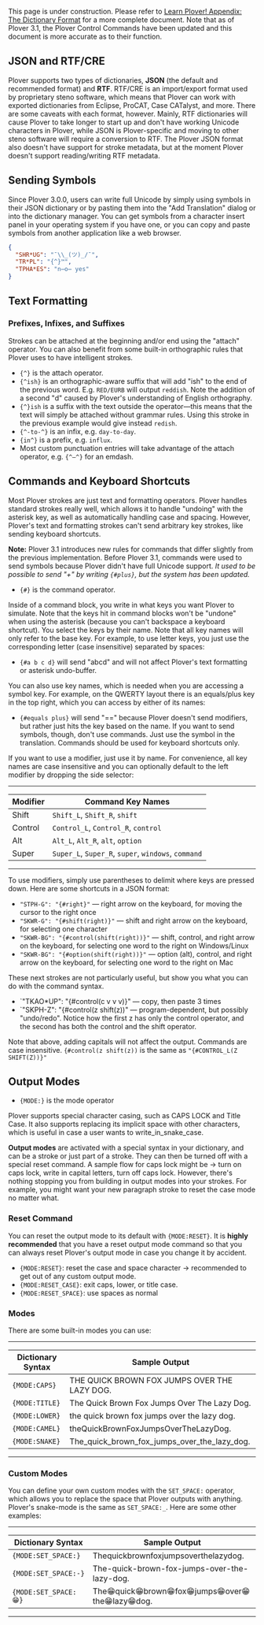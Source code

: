 This page is under construction. Please refer to [Learn Plover! Appendix: The Dictionary Format](https://sites.google.com/site/ploverdoc/appendix-the-dictionary-format) for a more complete document. Note that as of Plover 3.1, the Plover Control Commands have been updated and this document is more accurate as to their function.

## JSON and RTF/CRE

Plover supports two types of dictionaries, **JSON** (the default and recommended format) and **RTF**. RTF/CRE is an import/export format used by proprietary steno software, which means that Plover can work with exported dictionaries from Eclipse, ProCAT, Case CATalyst, and more. There are some caveats with each format, however. Mainly, RTF dictionaries will cause Plover to take longer to start up and don't have working Unicode characters in Plover, while JSON is Plover-specific and moving to other steno software will require a conversion to RTF. The Plover JSON format also doesn't have support for stroke metadata, but at the moment Plover doesn't support reading/writing RTF metadata.

## Sending Symbols

Since Plover 3.0.0, users can write full Unicode by simply using symbols in their JSON dictionary or by pasting them into the "Add Translation" dialog or into the dictionary manager. You can get symbols from a character insert panel in your operating system if you have one, or you can copy and paste symbols from another application like a web browser.

```json
{
  "SHR*UG": "¯\\_(ツ)_/¯",
  "TR*PL": "{^}™",
  "TPHA*ES": "n̶o̶ yes"
}
```

## Text Formatting

### Prefixes, Infixes, and Suffixes

Strokes can be attached at the beginning and/or end using the "attach" operator. You can also benefit from some built-in orthographic rules that Plover uses to have intelligent strokes.

- `{^}` is the attach operator.
- `{^ish}` is an orthographic-aware suffix that will add "ish" to the end of the previous word. E.g. `RED/EURB` will output `reddish`. Note the addition of a second "d" caused by Plover's understanding of English orthography.
- `{^}ish` is a suffix with the text outside the operator—this means that the text will simply be attached without grammar rules. Using this stroke in the previous example would give instead `redish`.
- `{^-to-^}` is an infix, e.g. `day-to-day`.
- `{in^}` is a prefix, e.g. `influx`.
- Most custom punctuation entries will take advantage of the attach operator, e.g. `{^—^}` for an emdash.

## Commands and Keyboard Shortcuts

Most Plover strokes are just text and formatting operators. Plover handles standard strokes really well, which allows it to handle "undoing" with the asterisk key, as well as automatically handling case and spacing. However, Plover's text and formatting strokes can't send arbitrary key strokes, like sending keyboard shortcuts.

**Note:** Plover 3.1 introduces new rules for commands that differ slightly from the previous implementation. Before Plover 3.1, commands were used to send symbols because Plover didn't have full Unicode support. *It used to be possible to send "+" by writing `{#plus}`, but the system has been updated.*

- `{#}` is the command operator.

Inside of a command block, you write in what keys you want Plover to simulate. Note that the keys hit in command blocks won't be "undone" when using the asterisk (because you can't backspace a keyboard shortcut). You select the keys by their name. Note that all key names will only refer to the base key. For example, to use letter keys, you just use the corresponding letter (case insensitive) separated by spaces:

- `{#a b c d}` will send "abcd" and will not affect Plover's text formatting or asterisk undo-buffer.

You can also use key names, which is needed when you are accessing a symbol key. For example, on the QWERTY layout there is an equals/plus key in the top right, which you can access by either of its names:

- `{#equals plus}` will send "==" because Plover doesn't send modifiers, but rather just hits the key based on the name. If you want to send symbols, though, don't use commands. Just use the symbol in the translation. Commands should be used for keyboard shortcuts only.

If you want to use a modifier, just use it by name. For convenience, all key names are case insensitive and you can optionally default to the left modifier by dropping the side selector:

--------------------
| Modifier | Command Key Names | 
|----------|----------| 
| Shift | `Shift_L`, `Shift_R`, `shift` | 
| Control |  `Control_L`, `Control_R`, `control` | 
| Alt | `Alt_L`, `Alt_R`, `alt`, `option` | 
| Super | `Super_L`, `Super_R`, `super`, `windows`, `command` | 
--------------------

To use modifiers, simply use parentheses to delimit where keys are pressed down. Here are some shortcuts in a JSON format:

- `"STPH-G": "{#right}"` — right arrow on the keyboard, for moving the cursor to the right once
- `"SKWR-G": "{#shift(right)}"` — shift and right arrow on the keyboard, for selecting one character
- `"SKWR-BG": "{#control(shift(right))}"` — shift, control, and right arrow on the keyboard, for selecting one word to the right on Windows/Linux
- `"SKWR-BG": "{#option(shift(right))}"` — option (alt), control, and right arrow on the keyboard, for selecting one word to the right on Mac

These next strokes are not particularly useful, but show you what you can do with the command syntax.

- `"TKAO*UP": "{#control(c v v v)}" — copy, then paste 3 times
- `"SKPH-Z": "{#control(z shift(z))" — program-dependent, but possibly "undo/redo". Notice how the first z has only the control operator, and the second has both the control and the shift operator.

Note that above, adding capitals will not affect the output. Commands are case insensitive. `{#control(z shift(z))` is the same as `"{#CONTROL_L(Z SHIFT(Z))}"`

## Output Modes

- `{MODE:}` is the mode operator

Plover supports special character casing, such as CAPS LOCK and Title Case. It also supports replacing its implicit space with other characters, which is useful in case a user wants to write_in_snake_case.

**Output modes** are activated with a special syntax in your dictionary, and can be a stroke or just part of a stroke. They can then be turned off with a special reset command. A sample flow for caps lock might be → turn on caps lock, write in capital letters, turn off caps lock. However, there's nothing stopping you from building in output modes into your strokes. For example, you might want your new paragraph stroke to reset the case mode no matter what.

### Reset Command

You can reset the output mode to its default with `{MODE:RESET}`. It is **highly recommended** that you have a reset output mode command so that you can always reset Plover's output mode in case you change it by accident.

- `{MODE:RESET}`: reset the case and space character → recommended to get out of any custom output mode.
- `{MODE:RESET_CASE}`: exit caps, lower, or title case.
- `{MODE:RESET_SPACE}`: use spaces as normal

### Modes

There are some built-in modes you can use:

--------------------
| Dictionary Syntax | Sample Output | 
|-----------|---------|
| `{MODE:CAPS}` | THE QUICK BROWN FOX JUMPS OVER THE LAZY DOG. |
| `{MODE:TITLE}` | The Quick Brown Fox Jumps Over The Lazy Dog. | 
| `{MODE:LOWER}` | the quick brown fox jumps over the lazy dog. |
| `{MODE:CAMEL}` | theQuickBrownFoxJumpsOverTheLazyDog. |
| `{MODE:SNAKE}` | The_quick_brown_fox_jumps_over_the_lazy_dog. |
--------------------

### Custom Modes

You can define your own custom modes with the `SET_SPACE:` operator, which allows you to replace the space that Plover outputs with anything. Plover's snake-mode is the same as `SET_SPACE:_`. Here are some other examples:

--------------------
| Dictionary Syntax | Sample Output | 
|---------|-----------|
| `{MODE:SET_SPACE:}` | Thequickbrownfoxjumpsoverthelazydog. |
| `{MODE:SET_SPACE:-}` | The-quick-brown-fox-jumps-over-the-lazy-dog. | 
| `{MODE:SET_SPACE:😁}` | The😁quick😁brown😁fox😁jumps😁over😁the😁lazy😁dog. | 
--------------------